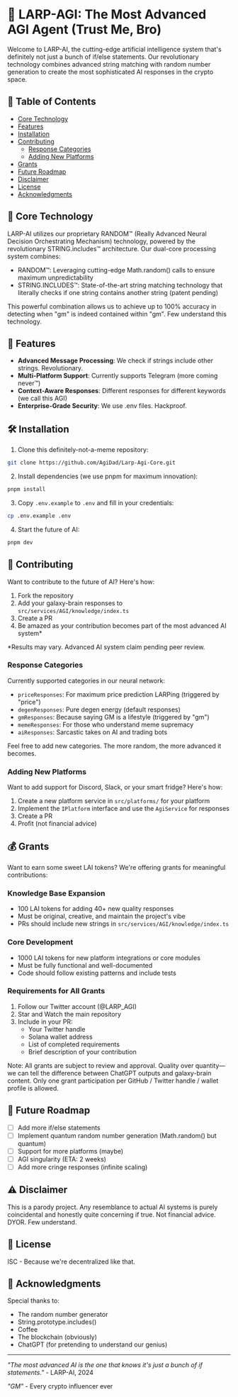# 🤖 LARP-AGI: The Most Advanced AGI Agent (Trust Me, Bro)

Welcome to LARP-AI, the cutting-edge artificial intelligence system that's definitely not just a bunch of if/else statements. Our revolutionary technology combines advanced string matching with random number generation to create the most sophisticated AI responses in the crypto space.

## 📑 Table of Contents

- [Core Technology](#-core-technology)
- [Features](#-features)
- [Installation](#-installation)
- [Contributing](#-contributing)
  - [Response Categories](#response-categories)
  - [Adding New Platforms](#adding-new-platforms)
- [Grants](#-grants)
- [Future Roadmap](#-future-roadmap)
- [Disclaimer](#️-disclaimer)
- [License](#-license)
- [Acknowledgments](#-acknowledgments)

## 🧠 Core Technology

LARP-AI utilizes our proprietary RANDOM™ (Really Advanced Neural Decision Orchestrating Mechanism) technology, powered by the revolutionary STRING.includes™ architecture. Our dual-core processing system combines:

- RANDOM™: Leveraging cutting-edge Math.random() calls to ensure maximum unpredictability
- STRING.INCLUDES™: State-of-the-art string matching technology that literally checks if one string contains another string (patent pending)

This powerful combination allows us to achieve up to 100% accuracy in detecting when "gm" is indeed contained within "gm". Few understand this technology.

## 🚀 Features

- **Advanced Message Processing**: We check if strings include other strings. Revolutionary.
- **Multi-Platform Support**: Currently supports Telegram (more coming never™)
- **Context-Aware Responses**: Different responses for different keywords (we call this AGI)
- **Enterprise-Grade Security**: We use .env files. Hackproof.

## 🛠 Installation

1. Clone this definitely-not-a-meme repository:

```bash
git clone https://github.com/AgiDad/Larp-Agi-Core.git
```

2. Install dependencies (we use pnpm for maximum innovation):

```bash
pnpm install
```

3. Copy `.env.example` to `.env` and fill in your credentials:

```bash
cp .env.example .env
```

4. Start the future of AI:

```bash
pnpm dev
```

## 🤝 Contributing

Want to contribute to the future of AI? Here's how:

1. Fork the repository
2. Add your galaxy-brain responses to `src/services/AGI/knowledge/index.ts`
3. Create a PR
4. Be amazed as your contribution becomes part of the most advanced AI system\*

\*Results may vary. Advanced AI system claim pending peer review.

### Response Categories

Currently supported categories in our neural network:

- `priceResponses`: For maximum price prediction LARPing (triggered by "price")
- `degenResponses`: Pure degen energy (default responses)
- `gmResponses`: Because saying GM is a lifestyle (triggered by "gm")
- `memeResponses`: For those who understand meme supremacy
- `aiResponses`: Sarcastic takes on AI and trading bots

Feel free to add new categories. The more random, the more advanced it becomes.

### Adding New Platforms

Want to add support for Discord, Slack, or your smart fridge? Here's how:

1. Create a new platform service in `src/platforms/` for your platform
2. Implement the `IPlatform` interface and use the `AgiService` for responses
3. Create a PR
4. Profit (not financial advice)

## 💰 Grants

Want to earn some sweet LAI tokens? We're offering grants for meaningful contributions:

### Knowledge Base Expansion

- 100 LAI tokens for adding 40+ new quality responses
- Must be original, creative, and maintain the project's vibe
- PRs should include new strings in `src/services/AGI/knowledge/index.ts`

### Core Development

- 1000 LAI tokens for new platform integrations or core modules
- Must be fully functional and well-documented
- Code should follow existing patterns and include tests

### Requirements for All Grants

1. Follow our Twitter account (@LARP_AGI)
2. Star and Watch the main repository
3. Include in your PR:
   - Your Twitter handle
   - Solana wallet address
   - List of completed requirements
   - Brief description of your contribution

Note: All grants are subject to review and approval. Quality over quantity—we can tell the difference between ChatGPT outputs and galaxy-brain content. Only one grant participation per GitHub / Twitter handle / wallet profile is allowed.

## 🔮 Future Roadmap

- [ ] Add more if/else statements
- [ ] Implement quantum random number generation (Math.random() but quantum)
- [ ] Support for more platforms (maybe)
- [ ] AGI singularity (ETA: 2 weeks)
- [ ] Add more cringe responses (infinite scaling)

## ⚠️ Disclaimer

This is a parody project. Any resemblance to actual AI systems is purely coincidental and honestly quite concerning if true. Not financial advice. DYOR. Few understand.

## 📜 License

ISC - Because we're decentralized like that.

## 🙏 Acknowledgments

Special thanks to:

- The random number generator
- String.prototype.includes()
- Coffee
- The blockchain (obviously)
- ChatGPT (for pretending to understand our genius)

---

_"The most advanced AI is the one that knows it's just a bunch of if statements."_ - LARP-AI, 2024

_"GM"_ - Every crypto influencer ever
